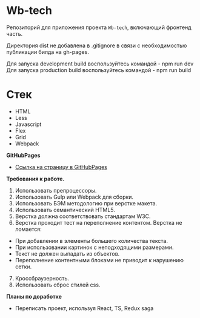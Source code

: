 # Wb-tech
Репозиторий для приложения проекта `Wb-tech`, включающий фронтенд часть.

Директория dist не добавлена в .gitignore в связи с необходимостью публикации билда на gh-pages.

Для запуска development build воспользуйтесь командой - npm run dev
Для запуска production build воспользуйтесь командой - npm run build


# Стек
- HTML
- Less
- Javascript
- Flex
- Grid
- Webpack

**GitHubPages**

* [Ссылка на страницу в GitHubPages]()

**Требования к работе.**
1. Использовать препроцессоры.
2. Использовать Gulp или Webpack для сборки.
3. Использовать БЭМ методологию при верстке макета.
4. Использовать семантический HTML5.
5. Верстка должна соответствовать стандартам W3C.
6. Верстка проходит тест на переполнение контентом. Верстка не ломается:
- При добавлении в элементы большего количества текста.
- При использовании картинок с неподходящими размерами.
- Текст не должен выпадать из объектов.
- Переполнение контентными блоками не приводит к нарушению сетки.
7. Кроссбраузерность.
8. Использовать сброс стилей css.


**Планы по доработке**
- Переписать проект, используя React, TS, Redux saga

